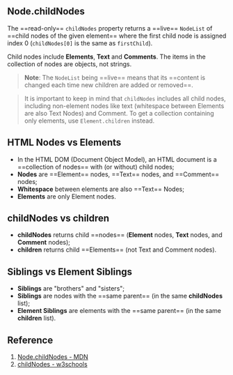 ## Node.childNodes

The ==read-only== `childNodes` property returns a ==live== `NodeList` of ==child nodes of the given element== where the first child node is assigned index 0 (`childNodes[0]` is the same as `firstChild`). 

Child nodes include **Elements**, **Text** and **Comments**. The items in the collection of nodes are objects, not strings.

> **Note**: The `NodeList` being ==live== means that its ==content is changed each time new children are added or removed==.

>  It is important to keep in mind that `childNodes` includes all child nodes, including non-element nodes like text (whitespace between Elements are also Text Nodes) and Comment. To get a collection containing only elements, use `Element.children` instead.

## HTML Nodes vs Elements

- In the HTML DOM (Document Object Model), an HTML document is a ==collection of nodes== with (or without) child nodes;
- **Nodes** are ==Element== nodes, ==Text== nodes, and ==Comment== nodes;
- **Whitespace** between elements are also ==Text== Nodes;
- **Elements** are only Element nodes.

## childNodes vs children

- **childNodes** returns child ==nodes== (**Element** nodes, **Text** nodes, and **Comment** nodes);
- **children** returns child ==Elements== (not Text and Comment nodes).

## Siblings vs Element Siblings

- **Siblings** are "brothers" and "sisters";
- **Siblings** are nodes with the ==same parent== (in the same **childNodes** list);
- **Element Siblings** are elements with the ==same parent== (in the same **children** list).

## Reference

1. [Node.childNodes - MDN](https://developer.mozilla.org/en-US/docs/Web/API/Node/childNodes)
2. [childNodes - w3schools](https://www.w3schools.com/jsref/prop_node_childnodes.asp)
